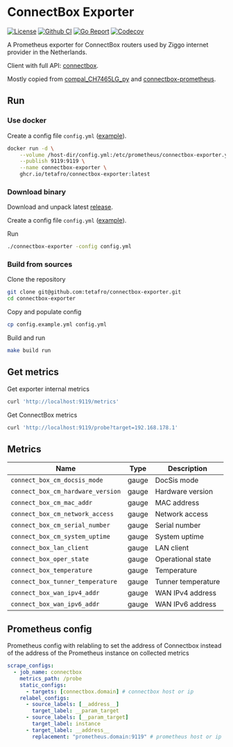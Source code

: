 # ConnectBox Exporter

[![License](http://img.shields.io/badge/license-MIT-green.svg?style=flat)](https://raw.githubusercontent.com/tetafro/connectbox-exporter/master/LICENSE)
[![Github CI](https://img.shields.io/github/actions/workflow/status/tetafro/connectbox-exporter/push.yml)](https://github.com/tetafro/connectbox-exporter/actions)
[![Go Report](https://goreportcard.com/badge/github.com/tetafro/connectbox-exporter)](https://goreportcard.com/report/github.com/tetafro/connectbox-exporter)
[![Codecov](https://codecov.io/gh/tetafro/connectbox-exporter/branch/master/graph/badge.svg)](https://codecov.io/gh/tetafro/connectbox-exporter)

A Prometheus exporter for ConnectBox routers used by Ziggo internet provider
in the Netherlands.

Client with full API: [connectbox](https://github.com/tetafro/connectbox).

Mostly copied from [compal_CH7465LG_py](https://github.com/ties/compal_CH7465LG_py)
and [connectbox-prometheus](https://github.com/mbugert/connectbox-prometheus).

## Run

### Use docker

Create a config file `config.yml`
([example](https://github.com/tetafro/connectbox-exporter/blob/master/config.example.yml)).

```sh
docker run -d \
    --volume /host-dir/config.yml:/etc/prometheus/connectbox-exporter.yml \
    --publish 9119:9119 \
    --name connectbox-exporter \
    ghcr.io/tetafro/connectbox-exporter:latest
```

### Download binary

Download and unpack latest [release](https://github.com/tetafro/connectbox-exporter/releases).

Create a config file `config.yml`
([example](https://github.com/tetafro/connectbox-exporter/blob/master/config.example.yml)).

Run
```sh
./connectbox-exporter -config config.yml
```

### Build from sources

Clone the repository
```sh
git clone git@github.com:tetafro/connectbox-exporter.git
cd connectbox-exporter
```

Copy and populate config
```sh
cp config.example.yml config.yml
```

Build and run
```sh
make build run
```

## Get metrics

Get exporter internal metrics
```sh
curl 'http://localhost:9119/metrics'
```

Get ConnectBox metrics
```sh
curl 'http://localhost:9119/probe?target=192.168.178.1'
```

## Metrics

| Name                              | Type  | Description         |
| --------------------------------- | ----- | ------------------- |
| `connect_box_cm_docsis_mode`      | gauge | DocSis mode        |
| `connect_box_cm_hardware_version` | gauge | Hardware version   |
| `connect_box_cm_mac_addr`         | gauge | MAC address        |
| `connect_box_cm_network_access`   | gauge | Network access     |
| `connect_box_cm_serial_number`    | gauge | Serial number      |
| `connect_box_cm_system_uptime`    | gauge | System uptime      |
| `connect_box_lan_client`          | gauge | LAN client         |
| `connect_box_oper_state`          | gauge | Operational state  |
| `connect_box_temperature`         | gauge | Temperature        |
| `connect_box_tunner_temperature`  | gauge | Tunner temperature |
| `connect_box_wan_ipv4_addr`       | gauge | WAN IPv4 address   |
| `connect_box_wan_ipv6_addr`       | gauge | WAN IPv6 address   |

## Prometheus config

Prometheus config with relabling to set the address of Connectbox instead of
the address of the Prometheus instance on collected metrics
```yaml
scrape_configs:
  - job_name: connectbox
    metrics_path: /probe
    static_configs:
      - targets: [connectbox.domain] # connectbox host or ip
    relabel_configs:
      - source_labels: [__address__]
        target_label: __param_target
      - source_labels: [__param_target]
        target_label: instance
      - target_label: __address__
        replacement: "prometheus.domain:9119" # prometheus host or ip
```
